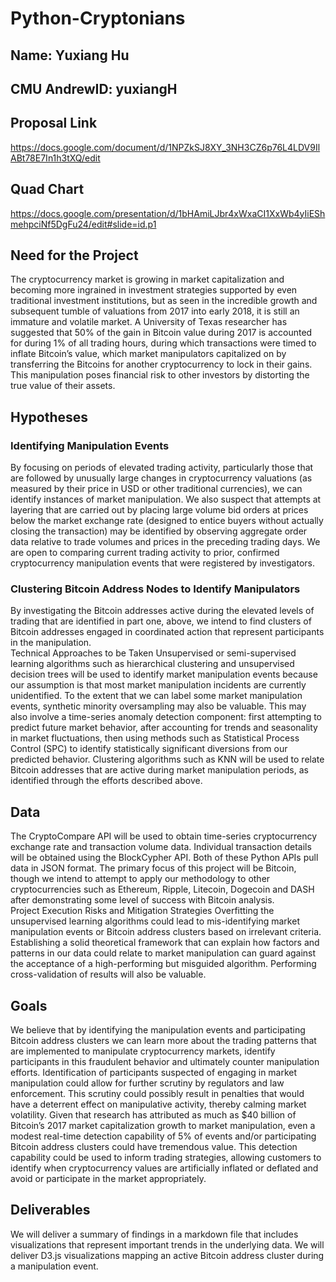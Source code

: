 # Python-Cryptonians
## Name: Yuxiang Hu
## CMU AndrewID: yuxiangH

## Proposal Link
https://docs.google.com/document/d/1NPZkSJ8XY_3NH3CZ6p76L4LDV9IlABt78E7In1h3tXQ/edit

## Quad Chart
https://docs.google.com/presentation/d/1bHAmiLJbr4xWxaCI1XxWb4yIiEShmehpciNf5DgFu24/edit#slide=id.p1

## Need for the Project
The cryptocurrency market is growing in market capitalization and becoming more ingrained in investment strategies supported by even traditional investment institutions, but as seen in the incredible growth and subsequent tumble of valuations from 2017 into early 2018, it is still an immature and volatile market.  A University of Texas researcher has suggested that 50% of the gain in Bitcoin value during 2017 is accounted for during 1% of all trading hours, during which transactions were timed to inflate Bitcoin’s value, which market manipulators capitalized on by transferring the Bitcoins for another cryptocurrency to lock in their gains. This manipulation poses financial risk to other investors by distorting the true value of their assets.

## Hypotheses
### Identifying Manipulation Events
By focusing on periods of elevated trading activity, particularly those that are followed by unusually large changes in cryptocurrency valuations (as measured by their price in USD or other traditional currencies), we can identify instances of market manipulation. We also suspect that attempts at layering that are carried out by placing large volume bid orders at prices below the market exchange rate (designed to entice buyers without actually closing the transaction) may be identified by observing aggregate order data relative to trade volumes and prices in the preceding trading days.  We are open to comparing current trading activity to prior, confirmed cryptocurrency manipulation events that were registered by investigators.
### Clustering Bitcoin Address Nodes to Identify Manipulators
By investigating the Bitcoin addresses active during the elevated levels of trading that are identified in part one, above, we intend to find clusters of Bitcoin addresses engaged in coordinated action that represent participants in the manipulation.  
Technical Approaches to be Taken
Unsupervised or semi-supervised learning algorithms such as hierarchical clustering and unsupervised decision trees will be used to identify market manipulation events because our assumption is that most market manipulation incidents are currently unidentified.  To the extent that we can label some market manipulation events, synthetic minority oversampling may also be valuable. This may also involve a time-series anomaly detection component: first attempting to predict future market behavior, after accounting for trends and seasonality in market fluctuations, then using methods such as Statistical Process Control (SPC) to identify statistically significant diversions from our predicted behavior. 
Clustering algorithms such as KNN will be used to relate Bitcoin addresses that are active during market manipulation periods, as identified through the efforts described above.
## Data
The CryptoCompare API will be used to obtain time-series cryptocurrency exchange rate and transaction volume data. Individual transaction details will be obtained using the BlockCypher API. Both of these Python APIs pull data in JSON format.
The primary focus of this project will be Bitcoin, though we intend to attempt to apply our methodology to other cryptocurrencies such as Ethereum, Ripple, Litecoin, Dogecoin and DASH after demonstrating some level of success with Bitcoin analysis.  
Project Execution Risks and Mitigation Strategies
Overfitting the unsupervised learning algorithms could lead to mis-identifying market manipulation events or Bitcoin address clusters based on irrelevant criteria. Establishing a solid theoretical framework that can explain how factors and patterns in our data could relate to market manipulation can guard against the acceptance of a high-performing but misguided algorithm. Performing cross-validation of results will also be valuable.
## Goals
We believe that by identifying the manipulation events and participating Bitcoin address clusters we can learn more about the trading patterns that are implemented to manipulate cryptocurrency markets, identify participants in this fraudulent behavior and ultimately counter manipulation efforts. Identification of participants suspected of engaging in market manipulation could allow for further scrutiny by regulators and law enforcement. This scrutiny could possibly result in penalties that would have a deterrent effect on manipulative activity, thereby calming market volatility.
Given that research has attributed as much as $40 billion of Bitcoin’s 2017 market capitalization growth to market manipulation, even a modest real-time detection capability of 5% of events and/or participating Bitcoin address clusters could have tremendous value. This detection capability could be used to inform trading strategies, allowing customers to identify when cryptocurrency values are artificially inflated or deflated and avoid or participate in the market appropriately. 
## Deliverables
We will deliver a summary of findings in a markdown file that includes visualizations that represent important trends in the underlying data.  We will deliver D3.js visualizations mapping an active Bitcoin address cluster during a manipulation event.

